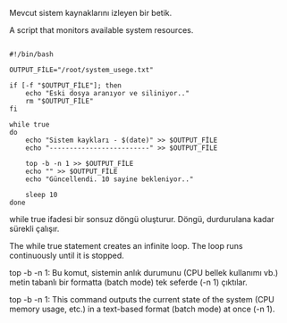 Mevcut sistem kaynaklarını izleyen bir betik.

A script that monitors available system resources.

```

#!/bin/bash
 
OUTPUT_FİLE="/root/system_usege.txt"

if [-f "$OUTPUT_FİLE"]; then
    echo "Eski dosya aranıyor ve siliniyor.."
    rm "$OUTPUT_FİLE"
fi

while true
do
    echo "Sistem kaykları - $(date)" >> $OUTPUT_FİLE
    echo "-------------------------" >> $OUTPUT_FİLE

    top -b -n 1 >> $OUTPUT_FİLE
    echo "" >> $OUTPUT_FİLE
    echo "Güncellendi. 10 sayine bekleniyor.."

    sleep 10 
done

```

while true ifadesi bir sonsuz döngü oluşturur. Döngü, durdurulana kadar sürekli çalışır. 

The while true statement creates an infinite loop. The loop runs continuously until it is stopped.

top -b -n 1: Bu komut, sistemin anlık durumunu (CPU bellek kullanımı vb.) metin tabanlı bir formatta (batch mode) tek seferde (-n 1) çıktılar.

top -b -n 1: This command outputs the current state of the system (CPU memory usage, etc.) in a text-based format (batch mode) at once (-n 1).
